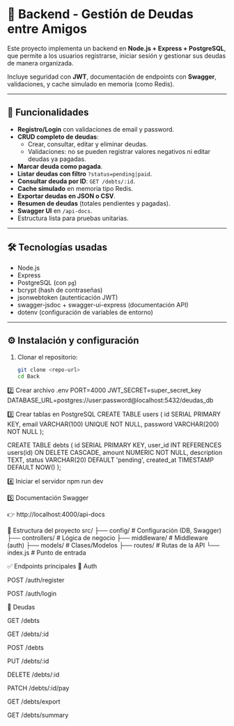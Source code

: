 # 📌 Backend - Gestión de Deudas entre Amigos

Este proyecto implementa un backend en **Node.js + Express + PostgreSQL**, que permite a los usuarios registrarse, iniciar sesión y gestionar sus deudas de manera organizada.  

Incluye seguridad con **JWT**, documentación de endpoints con **Swagger**, validaciones, y cache simulado en memoria (como Redis).  

---

## 🚀 Funcionalidades

- **Registro/Login** con validaciones de email y password.
- **CRUD completo de deudas**:
  - Crear, consultar, editar y eliminar deudas.
  - Validaciones: no se pueden registrar valores negativos ni editar deudas ya pagadas.
- **Marcar deuda como pagada**.
- **Listar deudas con filtro** `?status=pending|paid`.
- **Consultar deuda por ID**: `GET /debts/:id`.
- **Cache simulado** en memoria tipo Redis.
- **Exportar deudas en JSON o CSV**.
- **Resumen de deudas** (totales pendientes y pagadas).
- **Swagger UI** en `/api-docs`.
- Estructura lista para pruebas unitarias.

---

## 🛠️ Tecnologías usadas

- Node.js
- Express
- PostgreSQL (con `pg`)
- bcrypt (hash de contraseñas)
- jsonwebtoken (autenticación JWT)
- swagger-jsdoc + swagger-ui-express (documentación API)
- dotenv (configuración de variables de entorno)

---

## ⚙️ Instalación y configuración

1. Clonar el repositorio:
   ```bash
   git clone <repo-url>
   cd Back

2️⃣ Crear archivo .env
PORT=4000
JWT_SECRET=super_secret_key
DATABASE_URL=postgres://user:password@localhost:5432/deudas_db

3️⃣ Crear tablas en PostgreSQL
CREATE TABLE users (
  id SERIAL PRIMARY KEY,
  email VARCHAR(100) UNIQUE NOT NULL,
  password VARCHAR(200) NOT NULL
);

CREATE TABLE debts (
  id SERIAL PRIMARY KEY,
  user_id INT REFERENCES users(id) ON DELETE CASCADE,
  amount NUMERIC NOT NULL,
  description TEXT,
  status VARCHAR(20) DEFAULT 'pending',
  created_at TIMESTAMP DEFAULT NOW()
);

4️⃣ Iniciar el servidor
npm run dev

5️⃣ Documentación Swagger

👉 http://localhost:4000/api-docs

📂 Estructura del proyecto
src/
 ├── config/        # Configuración (DB, Swagger)
 ├── controllers/   # Lógica de negocio
 ├── middleware/    # Middleware (auth)
 ├── models/        # Clases/Modelos
 ├── routes/        # Rutas de la API
 └── index.js       # Punto de entrada

✅ Endpoints principales
🔹 Auth

POST /auth/register

POST /auth/login

🔹 Deudas

GET /debts

GET /debts/:id

POST /debts

PUT /debts/:id

DELETE /debts/:id

PATCH /debts/:id/pay

GET /debts/export

GET /debts/summary